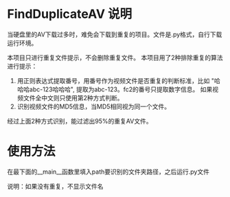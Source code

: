 # FindDuplicateAV 说明

当硬盘里的AV下载过多时，难免会下载到重复的项目。文件是.py格式，自行下载运行环境。

本项目只进行重复文件提示，不会删除重复文件。
本项目用了2种排除重复的算法进行提示：
1. 用正则表达式提取番号，用番号作为视频文件是否重复的判断标准，比如 "哈哈哈abc-123哈哈哈", 提取为abc-123。fc2的番号只提取数字信息。
如果视频文件全中文则只使用第2种方式判断。
2. 识别视频文件的MD5信息，当MD5相同视为同一个文件。

经过上面2种方式识别，能过滤出95%的重复AV文件。

# 使用方法
在最下面的__main__函数里填入path要识别的文件夹路径，之后运行.py文件

说明：如果没有重复，不显示文件名
